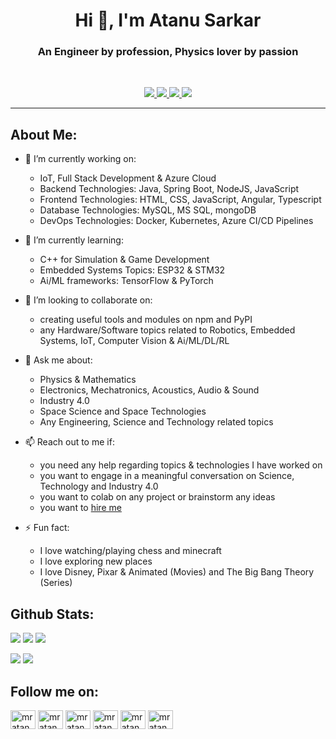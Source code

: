 <h1 align="center">Hi 👋, I'm Atanu Sarkar</h1>
<h3 align="center">An Engineer by profession, Physics lover by passion</h3>

<br>

<p align="center">
  <a href="https://www.linkedin.com/in/mratanusarkar/">
  <img src="https://img.shields.io/badge/LinkedIn-Atanu--Sarkar-informational?style=for-the-badge&labelColor=black&logo=linkedin&logoColor=0077b5&&color=0077b5"/>
  </a>
  
  <a href="https://twitter.com/mratanusarkar">
  <img src="https://img.shields.io/badge/Twitter-@mratanusarkar-informational?style=for-the-badge&labelColor=black&logo=twitter&logoColor=#1DA1F2&color=1da1f2">
  </a>
  
  <a href="https://github.com/mratanusarkar">
  <img src="https://img.shields.io/badge/Github-mratanusarkar-informational?style=for-the-badge&labelColor=black&logo=github&color=7d88e6">
  </a>
  
  <a href="mailto:mratanusarkar@gmail.com">
  <img src="https://img.shields.io/badge/Gmail-mratanusarkar@gmail.com-informational?style=for-the-badge&labelColor=black&logoColor=d14836&logo=gmail&color=d14836"/>
  </a>
</p>

---

## About Me:

- 🔭 I’m currently working on:
  - IoT, Full Stack Development & Azure Cloud
  - Backend Technologies: Java, Spring Boot, NodeJS, JavaScript
  - Frontend Technologies: HTML, CSS, JavaScript, Angular, Typescript
  - Database Technologies: MySQL, MS SQL, mongoDB
  - DevOps Technologies: Docker, Kubernetes, Azure CI/CD Pipelines

- 🌱 I’m currently learning:
  - C++ for Simulation & Game Development
  - Embedded Systems Topics: ESP32 & STM32
  - Ai/ML frameworks: TensorFlow & PyTorch

- 👬 I’m looking to collaborate on:
  - creating useful tools and modules on npm and PyPI
  - any Hardware/Software topics related to Robotics, Embedded Systems, IoT, Computer Vision & Ai/ML/DL/RL

- 💬 Ask me about:
  - Physics & Mathematics
  - Electronics, Mechatronics, Acoustics, Audio & Sound
  - Industry 4.0
  - Space Science and Space Technologies
  - Any Engineering, Science and Technology related topics

- 📫 Reach out to me if:
  - you need any help regarding topics & technologies I have worked on
  - you want to engage in a meaningful conversation on Science, Technology and Industry 4.0
  - you want to colab on any project or brainstorm any ideas
  - you want to [hire me](https://www.linkedin.com/in/mratanusarkar/)

- ⚡ Fun fact:
  - I love watching/playing chess and minecraft
  - I love exploring new places
  - I love Disney, Pixar & Animated (Movies) and The Big Bang Theory (Series)



## Github Stats:

![](https://img.shields.io/github/followers/mratanusarkar?style=social)
![](https://komarev.com/ghpvc/?username=mratanusarkar&label=Profile%20views&color=0e75b6&style=flat)
![](https://img.shields.io/github/last-commit/mratanusarkar/mratanusarkar?logo=markdown&label=Last+Commit&color=29bf12&style=flat)


![](https://github-readme-stats.vercel.app/api?username=mratanusarkar&show_icons=true&locale=en)
![](https://github-readme-streak-stats.herokuapp.com/?user=mratanusarkar&)

## Follow me on:
<p align="left">
<a href="https://github.com/mratanusarkar" target="blank"><img align="center" src="https://raw.githubusercontent.com/rahuldkjain/github-profile-readme-generator/master/src/images/icons/Social/github.svg" alt="mratanusarkar" height="30" width="40"/></a>
<a href="https://linkedin.com/in/mratanusarkar" target="blank"><img align="center" src="https://raw.githubusercontent.com/rahuldkjain/github-profile-readme-generator/master/src/images/icons/Social/linked-in-alt.svg" alt="mratanusarkar" height="30" width="40"/></a>
<a href="https://twitter.com/mratanusarkar" target="blank"><img align="center" src="https://raw.githubusercontent.com/rahuldkjain/github-profile-readme-generator/master/src/images/icons/Social/twitter.svg" alt="mratanusarkar" height="30" width="40"/></a>
<a href="https://instagram.com/mratanusarkar" target="blank"><img align="center" src="https://raw.githubusercontent.com/rahuldkjain/github-profile-readme-generator/master/src/images/icons/Social/instagram.svg" alt="mratanusarkar" height="30" width="40"/></a>
<a href="https://www.reddit.com/user/mratanusarkar" target="blank"><img align="center" src="https://raw.githubusercontent.com/rahuldkjain/github-profile-readme-generator/master/src/images/icons/Social/reddit.svg" alt="mratanusarkar" height="30" width="40"/></a>
<a href="https://kaggle.com/mratanusarkar" target="blank"><img align="center" src="https://raw.githubusercontent.com/rahuldkjain/github-profile-readme-generator/master/src/images/icons/Social/kaggle.svg" alt="mratanusarkar" height="30" width="40"/></a>
</p>
